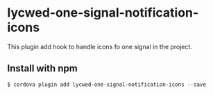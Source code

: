 # lycwed-one-signal-notification-icons

This plugin add hook to handle icons fo one signal in the project.

## Install with npm

```$ cordova plugin add lycwed-one-signal-notification-icons --save```

